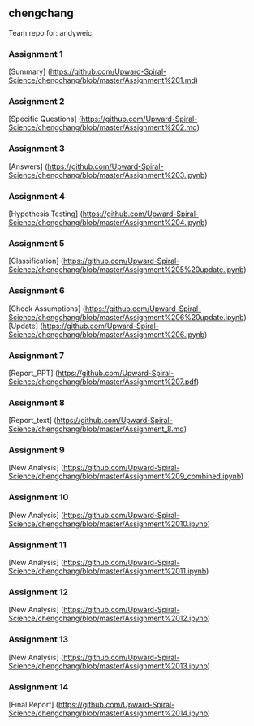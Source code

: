 ## chengchang
Team repo for: andyweic,   

### Assignment 1  
[Summary] (https://github.com/Upward-Spiral-Science/chengchang/blob/master/Assignment%201.md)  

### Assignment 2  
[Specific Questions] (https://github.com/Upward-Spiral-Science/chengchang/blob/master/Assignment%202.md)

### Assignment 3  
[Answers] (https://github.com/Upward-Spiral-Science/chengchang/blob/master/Assignment%203.ipynb)  

### Assignment 4   
[Hypothesis Testing] (https://github.com/Upward-Spiral-Science/chengchang/blob/master/Assignment%204.ipynb)  

### Assignment 5  
[Classification] (https://github.com/Upward-Spiral-Science/chengchang/blob/master/Assignment%205%20update.ipynb)  

### Assignment 6  
[Check Assumptions] (https://github.com/Upward-Spiral-Science/chengchang/blob/master/Assignment%206%20update.ipynb)  
[Update] (https://github.com/Upward-Spiral-Science/chengchang/blob/master/Assignment%206.ipynb)

### Assignment 7  
[Report_PPT] (https://github.com/Upward-Spiral-Science/chengchang/blob/master/Assignment%207.pdf)  

### Assignment 8  
[Report_text] (https://github.com/Upward-Spiral-Science/chengchang/blob/master/Assignment_8.md)  

### Assignment 9  
[New Analysis] (https://github.com/Upward-Spiral-Science/chengchang/blob/master/Assignment%209_combined.ipynb)  

### Assignment 10  
[New Analysis] (https://github.com/Upward-Spiral-Science/chengchang/blob/master/Assignment%2010.ipynb)  

### Assignment 11  
[New Analysis] (https://github.com/Upward-Spiral-Science/chengchang/blob/master/Assignment%2011.ipynb)  

### Assignment 12  
[New Analysis] (https://github.com/Upward-Spiral-Science/chengchang/blob/master/Assignment%2012.ipynb)  

### Assignment 13  
[New Analysis] (https://github.com/Upward-Spiral-Science/chengchang/blob/master/Assignment%2013.ipynb)  

### Assignment 14
[Final Report] (https://github.com/Upward-Spiral-Science/chengchang/blob/master/Assignment%2014.ipynb)  

